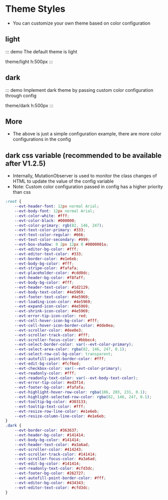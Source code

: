 # Theme Styles

- You can customize your own theme based on color configuration

## light
  
::: demo The default theme is light

theme/light
h:500px
:::

## dark

::: demo Implement dark theme by passing custom color configuration through config

theme/dark
h:500px
:::

## More
- The above is just a simple configuration example, there are more color configurations in the config


## dark css variable (recommended to be available after V1.2.5)
- Internally, MutationObserver is used to monitor the class changes of HTML to update the value of the config variable
- Note: Custom color configuration passed in config has a higher priority than css
``` css
:root {
    --evt-header-font: 12px normal Arial;
    --evt-body-font: 12px normal Arial;
    --evt-color-white: #fff;
    --evt-color-black: #000000;
    --evt-color-primary: rgb(82, 146, 247);
    --evt-text-color-primary: #333;
    --evt-text-color-regular: #666;
    --evt-text-color-secondary: #999;
    --evt-box-shadow: 0 2px 12px 0 #0000001a;
    --evt-editor-bg-color: #fff;
    --evt-editor-text-color: #333;
    --evt-border-color: #e1e6eb;
    --evt-body-bg-color: #fff;
    --evt-stripe-color: #fafafa;
    --evt-placeholder-color: #cdd0dc;
    --evt-header-bg-color: #f8faff;
    --evt-body-bg-color: #fff;
    --evt-header-text-color: #1d2129;
    --evt-body-text-color: #4e5969;
    --evt-footer-text-color: #4e5969;
    --evt-loading-icon-color: #4e5969;
    --evt-expand-icon-color: #4e5969;
    --evt-shrink-icon-color: #4e5969;
    --evt-error-tip-icon-color: red;
    --evt-cell-hover-icon-bg-color: #fff;
    --evt-cell-hover-icon-border-color: #dde0ea;
    --evt-scroller-color: #dee0e3;
    --evt-scroller-track-color: #fff;
    --evt-scroller-focus-color: #bbbec4;
    --evt-select-border-color: var(--evt-color-primary);
    --evt-select-area-color: rgba(82, 146, 247, 0.1);
    --evt-select-row-col-bg-color: transparent;
    --evt-autofill-point-border-color: #fff;
    --evt-edit-bg-color: #fcf6ed;
    --evt-checkbox-color: var(--evt-color-primary);
    --evt-readonly-color: #fff;
    --evt-readonly-text-color: var(--evt-body-text-color);
    --evt-error-tip-color: #ed3f14;
    --evt-footer-bg-color: #fafafa;
    --evt-highlight-hover-row-color: rgba(186, 203, 231, 0.1);
    --evt-highlight-selected-row-color: rgba(82, 146, 247, 0.1);
    --evt-tooltip-bg-color: #303133;
    --evt-tooltip-text-color: #fff;
    --evt-resize-row-line-color: #e1e6eb;
    --evt-resize-column-line-color: #e1e6eb;
}
.dark {
    --evt-border-color: #363637;
    --evt-header-bg-color: #141414;
    --evt-body-bg-color: #141414;
    --evt-header-text-color: #a3a6ad;
    --evt-scroller-color: #414243;
    --evt-scroller-track-color: #141414;
    --evt-scroller-focus-color: #a3a6ad;
    --evt-edit-bg-color: #141414;
    --evt-readonly-text-color: #cfd3dc;
    --evt-footer-bg-color: #262727;
    --evt-autofill-point-border-color: #fff;
    --evt-editor-bg-color: #434343;
    --evt-editor-text-color: #cfd3dc;
}
```

